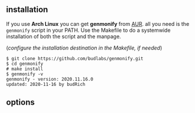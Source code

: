 ## installation

If you use **Arch Linux** you can get
**genmonify** from [AUR].   all you need is the
`genmonify` script in your PATH. Use the Makefile
to do a systemwide installation of both the script
and the manpage.  

(*configure the installation destination in the Makefile, if needed*)

```
$ git clone https://github.com/budlabs/genmonify.git
$ cd genmonify
# make install
$ genmonify -v
genmonify - version: 2020.11.16.0
updated: 2020-11-16 by budRich
```

[polify]: https://github.com/budlabs/polify
[genmon]: https://gitlab.xfce.org/panel-plugins/xfce4-genmon-plugin
[AUR]: https://aur.archlinux.org/packages/genmonify/

## options

